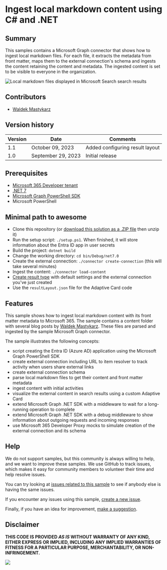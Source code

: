 # Ingest local markdown content using C# and .NET

## Summary

This samples contains a Microsoft Graph connector that shows how to ingest local markdown files. For each file, it extracts the metadata from front matter, maps them to the external connection's schema and ingests the content retaining the content and metadata. The ingested content is set to be visible to everyone in the organization.

![Local markdown files displayed in Microsoft Search search results](assets/screenshot.png)

## Contributors

- [Waldek Mastykarz](https://github.com/waldekmastykarz)

## Version history

Version|Date|Comments
-------|----|--------
1.1|October 09, 2023|Added configuring result layout
1.0|September 29, 2023|Initial release

## Prerequisites

- [Microsoft 365 Developer tenant](https://developer.microsoft.com/microsoft-365/dev-program)
- [.NET 7](https://dotnet.microsoft.com/download/dotnet/7.0)
- [Microsoft Graph PowerShell SDK](https://learn.microsoft.com/powershell/microsoftgraph/installation?view=graph-powershell-1.0)
- Microsoft PowerShell

## Minimal path to awesome

- Clone this repository (or [download this solution as a .ZIP file](https://pnp.github.io/download-partial/?url=https://github.com/pnp/graph-connectors-samples/tree/main/samples/dotnet-csharp-markdown) then unzip it)
- Run the setup script: `./setup.ps1`. When finished, it will store information about the Entra ID app in user secrets
- Build the project: `dotnet build`
- Change the working directory: `cd bin/Debug/net7.0`
- Create the external connection: `./connector create-connection` (this will take several minutes)
- Ingest the content: `./connector load-content`
- [Create result type](https://learn.microsoft.com/microsoftsearch/manage-result-types) with default settings and the external connection you've just created
- Use the `resultLayout.json` file for the Adaptive Card code

## Features

This sample shows how to ingest local markdown content with its front matter metadata to Microsoft 365. The sample contains a content folder with several blog posts by [Waldek Mastykarz](https://blog.mastykarz.nl/). These files are parsed and ingested by the sample Microsoft Graph connector.

The sample illustrates the following concepts:

- script creating the Entra ID (Azure AD) application using the Microsoft Graph PowerShell SDK
- create external connection including URL to item resolver to track activity when users share external links
- create external connection schema
- parse local markdown files to get their content and front matter metadata
- ingest content with initial activities
- visualize the external content in search results using a custom Adaptive Card
- extend Microsoft Graph .NET SDK with a middleware to wait for a long-running operation to complete
- extend Microsoft Graph .NET SDK with a debug middleware to show information about outgoing requests and incoming responses
- use Microsoft 365 Developer Proxy mocks to simulate creation of the external connection and its schema

## Help

We do not support samples, but this community is always willing to help, and we want to improve these samples. We use GitHub to track issues, which makes it easy for  community members to volunteer their time and help resolve issues.

You can try looking at [issues related to this sample](https://github.com/pnp/graph-connectors-samples/issues?q=label%3A%22sample%3A%dotnet-csharp-markdown%22) to see if anybody else is having the same issues.

If you encounter any issues using this sample, [create a new issue](https://github.com/pnp/graph-connectors-samples/issues/new).

Finally, if you have an idea for improvement, [make a suggestion](https://github.com/pnp/graph-connectors-samples/issues/new).

## Disclaimer

**THIS CODE IS PROVIDED *AS IS* WITHOUT WARRANTY OF ANY KIND, EITHER EXPRESS OR IMPLIED, INCLUDING ANY IMPLIED WARRANTIES OF FITNESS FOR A PARTICULAR PURPOSE, MERCHANTABILITY, OR NON-INFRINGEMENT.**

![](https://m365-visitor-stats.azurewebsites.net/SamplesGallery/pnp-graph-connector-dotnet-csharp-markdown)
